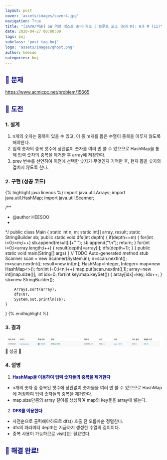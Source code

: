 ```yaml
---
layout: post
cover: 'assets/images/cover4.jpg'
navigation: True
title: "[JAVA/백준] SW 역량 테스트 준비-기초 | 브루트 포스 (N과 M): N과 M (11)"
date: 2020-04-27 00:00:00
tags: boj
subclass: 'post tag-boj'
logo: 'assets/images/ghost.png'
author: heesoo
categories: boj
---
```

## <span style="color:navy">👀 문제</span>
<https://www.acmicpc.net/problem/15665>

## <span style="color:navy">👊 도전</span>

### 1. 설계
1. n개의 숫자는 중복이 있을 수 있고, 이 중 m개를 뽑은 수열이 중복을 이루지 않도록 해야한다.
2. 입력 숫자의 중복 갯수에 상관없이 숫자를 여러 번 쓸 수 있으므로 HashMap을 통해 입력 숫자의 중복을 제거한 후 array에 저장한다.
3. prev 변수를 선언하여 이전에 선택한 숫자가 무엇인지 기억한 후, 현재 뽑을 숫자와 겹치지 않도록 한다.

### 2. 구현 (성공 코드)
{% highlight java linenos %}
import java.util.Arrays;
import java.util.HashMap;
import java.util.Scanner;

/**
 * @author HEESOO
 *
 */
public class Main {
	static int n, m;
	static int[] array, result;
	static StringBuilder sb;
	public static void dfs(int depth) {
		if(depth==m) {
			for(int i=0;i<m;i++)
				sb.append(result[i]+" ");
			sb.append("\n");
			return;
		}
		for(int i=0;i<array.length;i++) {
			result[depth]=array[i];
			dfs(depth+1);
		}
	}
	public static void main(String[] args) {
		// TODO Auto-generated method stub
		Scanner scan = new Scanner(System.in);
		n=scan.nextInt();
		m=scan.nextInt();
		result=new int[m];
		HashMap<Integer, Integer> map=new HashMap<>();
		for(int i=0;i<n;i++)
			map.put(scan.nextInt(),1);
		array=new int[map.size()];
		int idx=0;
		for(int key:map.keySet()) {
			array[idx]=key;
			idx++;
		}
		sb=new StringBuilder();
		
		Arrays.sort(array);
		dfs(0);
		System.out.println(sb);
	}
}
{% endhighlight %}

### 3. 결과
![실행결과](./assets/images/200427_3.PNG)
🤟 성공 🤟  

### 4. 설명
1. **<span style="color:navy">HashMap을 이용하여 입력 숫자들의 중복을 제거한다</span>**
- n개의 숫자 중 중복된 갯수에 상관없이 숫자들을 여러 번 쓸 수 있으므로 HashMap에 저장하여 입력 숫자들의 중복을 제거한다.
- map.size만큼의 array 길이를 생성하여 map의 key들을 array에 넣는다.
2. **<span style="color:navy">DFS를 이용한다</span>**
- 사전순으로 출력해야하므로 dfs() 호출 전 오름차순 정렬한다.
- dfs의 파라미터 depth는 지금까지 생성한 수열의 길이이다.
- 중복 사용이 가능하므로 visit[]는 필요없다.

## <span style="color:navy">👏 해결 완료!</span>
